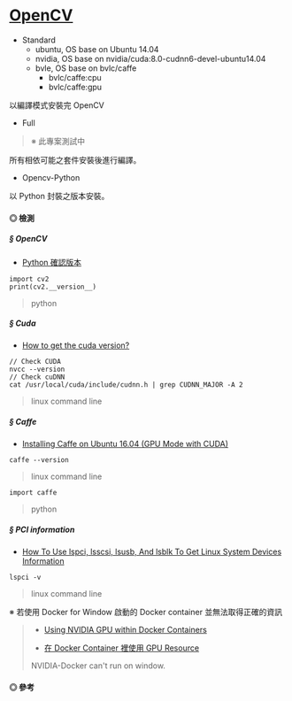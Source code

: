 # [OpenCV](https://docs.opencv.org/3.4/d7/d9f/tutorial_linux_install.html)

+ Standard
  - ubuntu, OS base on Ubuntu 14.04
  - nvidia, OS base on nvidia/cuda:8.0-cudnn6-devel-ubuntu14.04
  - bvle, OS base on bvlc/caffe
    - bvlc/caffe:cpu
    - bvlc/caffe:gpu

以編譯模式安裝完 OpenCV

+ Full
> ※ 此專案測試中

所有相依可能之套件安裝後進行編譯。

+ Opencv-Python

以 Python 封裝之版本安裝。

#### ◎ 檢測

##### § OpenCV

+ [Python 確認版本](https://docs.opencv.org/3.4.1/d2/de6/tutorial_py_setup_in_ubuntu.html)
```
import cv2
print(cv2.__version__)
```
> python

##### § Cuda

+ [How to get the cuda version?](https://stackoverflow.com/questions/9727688/how-to-get-the-cuda-version)
```
// Check CUDA
nvcc --version
// Check cuDNN
cat /usr/local/cuda/include/cudnn.h | grep CUDNN_MAJOR -A 2
```
> linux command line

##### § Caffe

+ [Installing Caffe on Ubuntu 16.04 (GPU Mode with CUDA)](https://chunml.github.io/ChunML.github.io/project/Installing-Caffe-Ubuntu/)
```
caffe --version
```
> linux command line

```
import caffe
```
> python

##### § PCI information

+ [How To Use lspci, lsscsi, lsusb, And lsblk To Get Linux System Devices Information](https://www.2daygeek.com/check-system-hardware-devices-bus-information-lspci-lsscsi-lsusb-lsblk-linux/#)
```
lspci -v
```
> linux command line

※ 若使用 Docker for Window 啟動的 Docker container 並無法取得正確的資訊
> + [Using NVIDIA GPU within Docker Containers](https://marmelab.com/blog/2018/03/21/using-nvidia-gpu-within-docker-container.html)
>
> + [在 Docker Container 裡使用 GPU Resource](https://ithelp.ithome.com.tw/articles/10195029)
>
> NVIDIA-Docker can't run on window.


#### ◎ 參考
